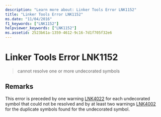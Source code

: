 ```yaml
---
description: "Learn more about: Linker Tools Error LNK1152"
title: "Linker Tools Error LNK1152"
ms.date: "11/04/2016"
f1_keywords: ["LNK1152"]
helpviewer_keywords: ["LNK1152"]
ms.assetid: 2523b61a-1359-4612-9c16-7d1f705f32e6
---
```

# Linker Tools Error LNK1152

> cannot resolve one or more undecorated symbols

## Remarks

This error is preceded by one warning [LNK4022](../../error-messages/tool-errors/linker-tools-warning-lnk4022.md) for each undecorated symbol that could not be resolved and by at least two warnings [LNK4002](../../error-messages/tool-errors/linker-tools-warning-lnk4002.md) for the duplicate symbols found for the undecorated symbol.
